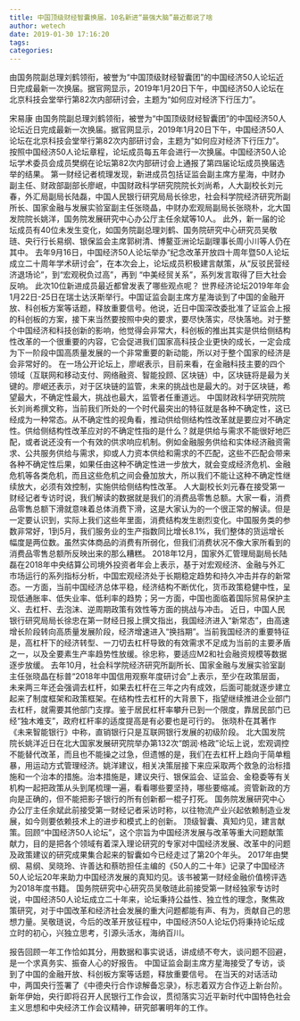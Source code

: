 ```yaml
---
title: 中国顶级财经智囊换届，10名新进“最强大脑”最近都说了啥
author: wetech
date: 2019-01-30 17:16:20
tags: 
categories: 
---
```

由国务院副总理刘鹤领衔，被誉为“中国顶级财经智囊团”的中国经济50人论坛近日完成最新一次换届。据官网显示，2019年1月20日下午，中国经济50人论坛在北京科技会堂举行第82次内部研讨会，主题为“如何应对经济下行压力”。
<!-- more -->
宋易康
由国务院副总理刘鹤领衔，被誉为“中国顶级财经智囊团”的中国经济50人论坛近日完成最新一次换届。据官网显示，2019年1月20日下午，中国经济50人论坛在北京科技会堂举行第82次内部研讨会，主题为“如何应对经济下行压力”。
按照中国经济50人论坛章程，论坛成员每五年会进行一次换届。中国经济50人论坛学术委员会成员樊纲在论坛第82次内部研讨会上通报了第四届论坛成员换届选举的结果。
第一财经记者梳理发现，新进成员包括证监会副主席方星海，中财办副主任、财政部副部长廖岷，中国财政科学研究院院长刘尚希，人大副校长刘元春，外汇局副局长陆磊，中国人民银行研究局局长徐忠，社会科学院经济研究所副所长、国家金融与发展实验室副主任张晓晶，中财办宏观局副局长张晓朴，北大国发院院长姚洋，国务院发展研究中心办公厅主任余斌等10人。
此外，新一届的论坛成员有40位未发生变化，如国务院副总理刘鹤、国务院研究中心研究员吴敬琏、央行行长易纲、银保监会主席郭树清、博鳌亚洲论坛副理事长周小川等人仍在其中。
去年9月16日，中国经济50人论坛举办“纪念改革开放四十周年暨50人论坛成立二十周年学术研讨会”，在本次会上，论坛成员积极建言献策，从“反驳民营经济退场论”，到“宏观税负过高”，再到 “中美经贸关系”，系列发言取得了巨大社会反响。
此次10位新进成员最近都曾发表了哪些观点呢？
世界经济论坛2019年年会1月22日-25日在瑞士达沃斯举行。中国证监会副主席方星海谈到了中国的金融开放、科创板方案等话题，释放重要信号。他说，近日中国深改委批准了证监会上报的科创板的方案，接下来当然要按照中央的要求，要尽快落实，尽快落地。对于整个中国经济和科技创新的影响，他觉得会非常大，科创板的推出其实是供给侧结构性改革的一个很重要的内容，它会促进我们国家高科技企业更快的成长，一定会成为下一阶段中国高质量发展的一个非常重要的新动能，所以对于整个国家的经济是会非常好的。
在一场公开论坛上，廖岷表示，目前来看，在金融科技主要的四个领域（互联网和移动支付、网络融资、智能投顾、区块链）中，区块链将是最为关键的。廖岷还表示，对于区块链的监管，未来的挑战也是最大的。对于区块链，希望最大，不确定性最大，挑战也最大，监管者任重道远。
中国财政科学研究院院长刘尚希撰文称，当前我们所处的一个时代最突出的特征就是各种不确定性，这已经成为一种常态。从不确定性的视角看，推动供给侧结构性改革就是要应对不确定性。供给侧结构性改革应对的不确定性指的是什么？就是供给与需求不能很好地匹配，或者说还没有一个有效的供求响应机制。例如金融服务供给和实体经济融资需求、公共服务供给与需求，抑或人力资本供给和需求的不匹配，这些不匹配会带来各种不确定性后果，如果任由这种不确定性进一步放大，就会变成经济危机、金融危机等各类危机，而且这些危机之间会叠加放大，所以我们不能让这种不确定性继续放大，必须有效控制，实施供给侧结构性改革。
人大副校长刘元春在接受第一财经记者专访时说，我们解读的数据就是我们的消费品零售总额。大家一看，消费品零售总额下滑就意味着总体消费下滑，这是大家认为的一个很正常的解读。但是一定要认识到，实际上我们这些年里面，消费结构发生剧烈变化。中国服务类的参数非常好，1到5月，我们服务业的生产指数同比增长8.1%，我们整体的货运增长幅度是两位数。虽然实体商品的消费有所弱化，但我们消费状况不像大家所看到的消费品零售总额所反映出来的那么糟糕。
2018年12月，国家外汇管理局副局长陆磊在2018年中央结算公司境外投资者年会上表示，基于对宏观经济、金融与外汇市场运行的系列指标分析，中国宏观经济处于长期稳定趋势和持久冲击并存的新常态。一方面，当前中国经济总体平稳，经济结构不断优化，货币政策稳健中性，呈现低通胀率、低失业率、低利率的趋势；另一方面，中国也面临着国际贸易保护主义、去杠杆、去泡沫、逆周期政策有效性等方面的挑战与冲击。
近日，中国人民银行研究局局长徐忠在第一财经日报上撰文指出，我国经济进入“新常态”，由高速增长阶段转向高质量发展阶段，经济增速进入“换挡期”。当前我国经济的重要特征是，高杠杆下的经济转型、一刀切去杠杆导致的有效需求不足成为当前的主要矛盾之一，以及全要素生产率趋势性放缓。徐忠称，要适应M2和社会融资规模等数据逐步放缓。
去年10月，社会科学院经济研究所副所长、国家金融与发展实验室副主任张晓晶在标普“2018年中国信用观察年度研讨会”上表示，至少在政策层面，未来两三年还会强调去杠杆，如果去杠杆在三年之内有成效，后面可能就逐步建立起来了制度框架和政策框架。在结构性去杠杆的大背景下，指望继续推进企业部门去杠杆，就需要其他部门支撑。鉴于居民杠杆率攀升已到一个限度，靠居民部门已经“独木难支”，政府杠杆率的适度提高是有必要也是可行的。
张晓朴在其著作《未来智能银行》中称，直销银行只是互联网银行发展的初级阶段。
北大国发院院长姚洋近日在北大国家发展研究院举办第132次“朗润·格政”论坛上说，宏观调控不能替代改革，而且也不能操之过急，但遗憾的是，我们在去杠杆上趋向于简单粗暴，用运动方式管理经济。姚洋建议，相关决策层接下来应采取两个救急的治标措施和一个治本的措施。治本措施是，建议央行、银保监会、证监会、金稳委等有关机构一起把政策从头到尾梳理一遍，看看哪些要坚持，哪些要缩减。资管新政的方向是正确的，但不能把影子银行的所有创新都一棍子打死。
国务院发展研究中心办公厅主任余斌此前接受第一财经记者采访时称，以往物流产业兴起依赖制造业发展，如今则要依赖技术上的进步和模式上的创新。
顶级智囊、真知灼见，建言献策。回顾“中国经济50人论坛”，这个宗旨为中国经济发展与改革等重大问题献策献力，目的是把各个领域有着深入理论研究的专家对中国经济发展、改革中的问题及政策建议的研究成果集合起来的智囊如今已经走过了第20个年头。
2017年由樊纲、易纲、吴晓玲、许善达和蔡昉担任主编的《50人的二十年》记录了中国经济50人论坛20年来助力中国经济发展的真知灼见。该书被第一财经金融价值榜评选为2018年度书籍。
国务院研究中心研究员吴敬琏此前接受第一财经独家专访时说，中国经济50人论坛成立二十年来，论坛秉持公益性、独立性的理念，聚焦政策研究，对于中国改革和经济社会发展的重大问题都能有声、有为，贡献自己的思想力量。吴敬琏说，今后的改革开放征程中，中国经济50人论坛仍将秉持论坛成立时的初心，兴独立思考，引源头活水，海纳百川。
 
 
报告回顾一年工作恰如其分，用数据和事实说话，讲成绩不夸大，谈问题不回避，是一个求真务实、振奋人心的好报告。
中国证监会副主席方星海接受了专访，谈到了中国的金融开放、科创板方案等话题，释放重要信号。
在当天的对话活动中，两国央行签署了《中德央行合作谅解备忘录》，标志着双方合作迈上新台阶。
新年伊始，央行即将召开人民银行工作会议，贯彻落实习近平新时代中国特色社会主义思想和中央经济工作会议精神，研究部署明年的工作。
